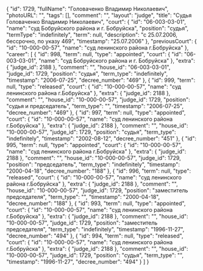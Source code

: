 {
    "id": 1729,
    "fullName": "Головаченко Владимир Николаевич",
    "photoURL": "",
    "tags": [],
    "comment": "",
    "layout": "judge",
    "title": "Судья Головаченко Владимир Николаевич",
    "court": {
        "id": "06-003-03-01",
        "name": "суд Бобруйского района и г. Бобруйска",
        "position": "судья",
        "termType": "indefinitely",
        "term": null,
        "description": "c 25.07.2006, бессрочно, по указу 469",
        "timestamp": "25.07.2006"
    },
    "previousCourt": {
        "id": "10-000-00-57",
        "name": "суд ленинского района г.Бобруйска"
    },
    "career": [
        {
            "id": 998,
            "term": null,
            "type": "appointed",
            "court": {
                "id": "06-003-03-01",
                "name": "суд Бобруйского района и г. Бобруйска"
            },
            "extra": {
                "judge_id": 2188
            },
            "comment": "",
            "house_id": "06-003-03-01",
            "judge_id": 1729,
            "position": "судья",
            "term_type": "indefinitely",
            "timestamp": "2006-07-25",
            "decree_number": "469"
        },
        {
            "id": 999,
            "term": null,
            "type": "released",
            "court": {
                "id": "10-000-00-57",
                "name": "суд ленинского района г.Бобруйска"
            },
            "extra": {
                "judge_id": 2188
            },
            "comment": "",
            "house_id": "10-000-00-57",
            "judge_id": 1729,
            "position": "судья и председатель",
            "term_type": "",
            "timestamp": "2006-07-25",
            "decree_number": "469"
        },
        {
            "id": 997,
            "term": null,
            "type": "appointed",
            "court": {
                "id": "10-000-00-57",
                "name": "суд ленинского района г.Бобруйска"
            },
            "extra": {
                "judge_id": 2188
            },
            "comment": "",
            "house_id": "10-000-00-57",
            "judge_id": 1729,
            "position": "судья",
            "term_type": "indefinitely",
            "timestamp": "2002-08-12",
            "decree_number": "451"
        },
        {
            "id": 995,
            "term": null,
            "type": "appointed",
            "court": {
                "id": "10-000-00-57",
                "name": "суд ленинского района г.Бобруйска"
            },
            "extra": {
                "judge_id": 2188
            },
            "comment": "",
            "house_id": "10-000-00-57",
            "judge_id": 1729,
            "position": "председатель",
            "term_type": "indefinitely",
            "timestamp": "2000-04-18",
            "decree_number": "188"
        },
        {
            "id": 996,
            "term": null,
            "type": "released",
            "court": {
                "id": "10-000-00-57",
                "name": "суд ленинского района г.Бобруйска"
            },
            "extra": {
                "judge_id": 2188
            },
            "comment": "",
            "house_id": "10-000-00-57",
            "judge_id": 1729,
            "position": "заместитель председателя",
            "term_type": "",
            "timestamp": "2000-04-18",
            "decree_number": "188"
        },
        {
            "id": 993,
            "term": null,
            "type": "appointed",
            "court": {
                "id": "10-000-00-57",
                "name": "суд ленинского района г.Бобруйска"
            },
            "extra": {
                "judge_id": 2188
            },
            "comment": "",
            "house_id": "10-000-00-57",
            "judge_id": 1729,
            "position": "заместитель председателя",
            "term_type": "indefinitely",
            "timestamp": "1996-11-27",
            "decree_number": "494"
        },
        {
            "id": 994,
            "term": null,
            "type": "released",
            "court": {
                "id": "10-000-00-57",
                "name": "суд ленинского района г.Бобруйска"
            },
            "extra": {
                "judge_id": 2188
            },
            "comment": "",
            "house_id": "10-000-00-57",
            "judge_id": 1729,
            "position": "судья",
            "term_type": "",
            "timestamp": "1996-11-27",
            "decree_number": "494"
        }
    ]
}